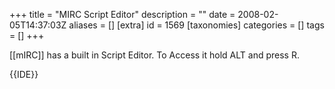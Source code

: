 +++
title = "MIRC Script Editor"
description = ""
date = 2008-02-05T14:37:03Z
aliases = []
[extra]
id = 1569
[taxonomies]
categories = []
tags = []
+++

[[mIRC]] has a built in Script Editor. To Access it hold ALT and press R.

{{IDE}}
